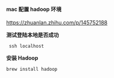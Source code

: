 #### mac 配置 hadoop 环境

https://zhuanlan.zhihu.com/p/145752188

**测试登陆本地是否成功**

```text
 ssh localhost
```

**安装 Hadoop**

```text
brew install hadoop
```

